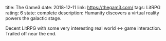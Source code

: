 title: The Game3
date: 2018-12-11
link: https://thegam3.com/
tags: LitRPG
rating: 6
state: complete
description: Humanity discovers a virtual reality powers the galactic stage.

Decent LitRPG with some very interesting real world <-> game interaction.
Trailed off near the end.
